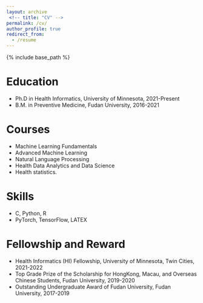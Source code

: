 ```yaml
---
layout: archive
 <!-- title: "CV" --> 
permalink: /cv/
author_profile: true
redirect_from:
  - /resume
---
```


{% include base_path %}

Education
======
* Ph.D in Health Informatics, University of Minnesota, 2021-Present
* B.M. in Preventive Medicine, Fudan University, 2016-2021


Courses
======
* Machine Learning Fundamentals
* Advanced Machine Learning
* Natural Language Processing
* Health Data Analytics and Data Science
* Health statistics.


Skills
======
* C, Python, R
* PyTorch, TensorFlow, LATEX

Fellowship and Reward
======
* Health Informatics (HI) Fellowship, University of Minnesota, Twin Cities, 2021-2022
* Top Grade Prize of the Scholarship for HongKong, Macau, and Overseas Chinese Students, Fudan University, 2019-2020
* Outstanding Undergraduate Award of Fudan University, Fudan University, 2017-2019


  
